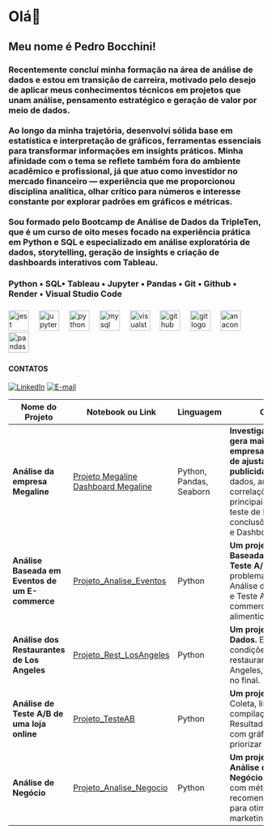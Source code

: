 <h1 align="left">Olá👋</h1>

###

<h2 align="left">Meu nome é Pedro Bocchini!</h2>

###

<h3 align="left">Recentemente concluí minha formação na área de análise de dados e estou em transição de carreira, motivado pelo desejo de aplicar meus conhecimentos técnicos em projetos que unam análise, pensamento estratégico e geração de valor por meio de dados.<br><br>Ao longo da minha trajetória, desenvolvi sólida base em estatística  e interpretação de gráficos, ferramentas essenciais para transformar informações em insights práticos. Minha afinidade com o tema se reflete também fora do ambiente acadêmico e profissional, já que atuo como investidor no mercado financeiro — experiência que me proporcionou disciplina analítica, olhar crítico para números e interesse constante por explorar padrões em gráficos e métricas.<br><br>Sou formado pelo Bootcamp de Análise de Dados da TripleTen, que é um curso de oito meses focado na experiência prática em Python e SQL e especializado em análise exploratória de dados, storytelling, geração de insights e criação de dashboards interativos com Tableau.</h3>

###

<h3 align="left">Python • SQL• Tableau • Jupyter • Pandas • Git • Github • Render • Visual Studio Code</h3>

###

<div align="left">
  <img src="https://cdn.jsdelivr.net/gh/devicons/devicon/icons/jest/jest-plain.svg" height="40" alt="jest logo"  />
  <img width="12" />
  <img src="https://cdn.jsdelivr.net/gh/devicons/devicon/icons/jupyter/jupyter-original.svg" height="40" alt="jupyter logo"  />
  <img width="12" />
  <img src="https://cdn.jsdelivr.net/gh/devicons/devicon/icons/python/python-original.svg" height="40" alt="python logo"  />
  <img width="12" />
  <img src="https://cdn.jsdelivr.net/gh/devicons/devicon/icons/mysql/mysql-original.svg" height="40" alt="mysql logo"  />
  <img width="12" />
  <img src="https://cdn.jsdelivr.net/gh/devicons/devicon/icons/visualstudio/visualstudio-plain.svg" height="40" alt="visualstudio logo"  />
  <img width="12" />
  <img src="https://cdn.jsdelivr.net/gh/devicons/devicon/icons/github/github-original.svg" height="40" alt="github logo"  />
  <img width="12" />
  <img src="https://cdn.jsdelivr.net/gh/devicons/devicon/icons/git/git-original.svg" height="40" alt="git logo"  />
  <img width="12" />
  <img src="https://cdn.jsdelivr.net/gh/devicons/devicon/icons/anaconda/anaconda-original.svg" height="40" alt="anaconda logo"  />
  <img width="12" />
  <img src="https://cdn.jsdelivr.net/gh/devicons/devicon/icons/pandas/pandas-original.svg" height="40" alt="pandas logo"  />
</div>

###

<h4 align="left">CONTATOS</h4>

[![LinkedIn](https://img.shields.io/badge/LinkedIn-blue?logo=linkedin&logoColor=white)](https://www.linkedin.com/in/pedrobocchini/)
[![E-mail](https://img.shields.io/badge/Email-red?logo=gmail&logoColor=white)](mailto:pedro.bocchini@hotmail.com)

| Nome do Projeto | Notebook ou Link | Linguagem | Observação |
|-----------------|------------------|-----------|------------|
| **Análise da empresa Megaline** | [Projeto Megaline](https://github.com/pedrob0892/megaline-incomes-analysis) [Dashboard Megaline](https://public.tableau.com/app/profile/pedro.bocchini/viz/megaline-dashboard/Painel1?publish=yes) | Python, Pandas, Seaborn | ****Investigar qual dos planos gera mais receita para a empresa, com o objetivo de ajustar o orçamento de publicidade.**** Tratamento de dados, análise exploratória, correlações e insights principais com gráficos, teste de hipóteses, conclusões/recomendações e Dashboard Interativo. |
| **Análise Baseada em Eventos de um E-commerce** | [Projeto_Analise_Eventos](link_do_repositorio_ou_notebook) | Python | **Um projeto com Análise Baseada em Eventos e Teste A/B.** Definição do problema, tratamento, EDA, Análise de Funil de Vendas e Teste A/B em um e-commerce de produtos alimentícios. |
| **Análise dos Restaurantes de Los Angeles** | [Projeto_Rest_LosAngeles](link_do_repositorio_ou_notebook) | Python | **Um projeto de Análise de Dados.** EDA e Análise das condições de mercado de restaurantes em Los Angeles, com apresentação no final. |
| **Análise de Teste A/B de uma loja online** | [Projeto_TesteAB](link_do_repositorio_ou_notebook) | Python | **Um projeto com Teste A/B.** Coleta, limpeza de dados, compilação de hipóteses. Resultados visualizados com gráficos e análise para priorizar implementações. |
| **Análise de Negócio** | [Projeto_Analise_Negocio](link_do_repositorio_ou_notebook) | Python | **Um projeto completo de Análise de Dados e de Negócio.** EDA, conclusões com métodos estatísticos e recomendações de negócio para otimizar ações de marketing. | 

###
